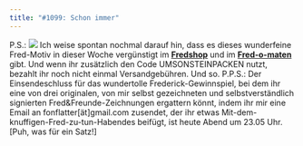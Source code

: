 ```yaml
---
title: "#1099: Schon immer"
---
```


P.S.:
<a href="http://fredshop.spreadshirt.net/de/DE/Shop"><img src="http://www.fonflatter.de/bilder/fred_huhu.gif"></a>
Ich weise spontan nochmal darauf hin, dass es dieses wunderfeine Fred-Motiv in dieser Woche vergünstigt im <a href="http://fredshop.spreadshirt.net/de/DE/Shop"><strong>Fredshop</strong></a> und im <a href="http://fredshop.spreadshirt.net/de/DE/Shop"><strong>Fred-o-maten</strong></a> gibt.
Und wenn ihr zusätzlich den Code UMSONSTEINPACKEN nutzt, bezahlt ihr noch nicht einmal Versandgebühren.
Und so.
P.P.S.: 
Der Einsendeschluss für das wundertolle Frederick-Gewinnspiel, bei dem ihr eine von drei originalen, von mir selbst gezeichneten und selbstverständlich signierten Fred&Freunde-Zeichnungen ergattern könnt, indem ihr mir eine Email an fonflatter[ät]gmail.com zusendet, der ihr etwas Mit-dem-knuffigen-Fred-zu-tun-Habendes beifügt, ist heute Abend um 23.05 Uhr.
[Puh, was für ein Satz!]

